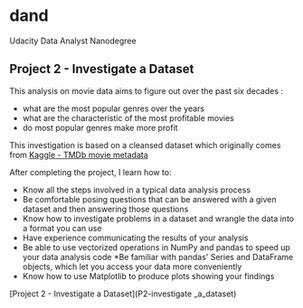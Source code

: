 # dand
Udacity Data Analyst Nanodegree

## Project 2 - Investigate a Dataset

This analysis on movie data aims to figure out over the past six decades :

* what are the most popular genres over the years
* what are the characteristic of the most profitable movies
* do most popular genres make more profit  

This investigation is based on a cleansed dataset which originally comes from [Kaggle - TMDb movie metadata](https://www.kaggle.com/tmdb/tmdb-movie-metadata)

After completing the project, I learn how to:

* Know all the steps involved in a typical data analysis process
* Be comfortable posing questions that can be answered with a given dataset and then answering those questions
* Know how to investigate problems in a dataset and wrangle the data into a format you can use
* Have experience communicating the results of your analysis
* Be able to use vectorized operations in NumPy and pandas to speed up your data analysis code
*Be familiar with pandas' Series and DataFrame objects, which let you access your data more conveniently
* Know how to use Matplotlib to produce plots showing your findings

[Project 2 - Investigate a Dataset](P2-investigate _a_dataset)